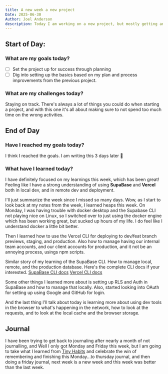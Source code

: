 ```yaml
---
title: A new week a new project
Date: 2025-06-30
Author: Joel Anderson
description: Today I am working on a new project, but mostly getting another chance to take a project from scratch to completion
---
```


## Start of Day:

### What are my goals today?
- [ ] Set the project up for success through planning
- [ ] Dig into setting up the basics based on my plan and process improvements from the previous project.

### What are my challenges today?
Staying on track. There's always a lot of things you could do when starting a project, and with this one it's all about making sure to not spend too much time on the wrong activities.

## End of Day

### Have I reached my goals today?
I think I reached the goals. I am writing this 3 days later :eyes:


### What have I learned today?
I have definitely focused on my learnings this week, which has been great! Feeling like I have a strong understanding of using **SupaBase** and **Vercel** both in local dev, and in remote dev and deployment.

I'll just summarize the week since I missed so many days. Wow, as I start to look back at my notes from the week, I learned heaps this week. On Monday, I was having trouble with docker desktop and the Supabase CLI not playing nice on Linux, so I switched over to just using the docker engine which has been working great, but sucked up hours of my life. I do feel like I understand docker a little bit better.

Then I learned how to use the Vercel CLI for deploying to dev/feat branch previews, staging, and production. Also how to manage having our internal team accounts, and our client accounts for production, and it not be an annoying process, usings npm scripts.

Similar story of my learning of the SupaBase CLI. How to manage local, remote, and the production database.
Here's the complete CLI docs if your interested.
[SupaBase CLI docs](https://supabase.com/docs/reference/cli/introduction)
[Vercel CLI docs](https://vercel.com/docs/cli)

Some other things I learned more about is setting up RLS and Auth in SupaBase and how to manage that locally. Also, started looking into OAuth for setting up using Google and GitHub for login.

And the last thing I'll talk about today is learning more about using dev tools in the browser to what's happening in the network, how to look at the requests, and to look at the local cache and the browser storage.

## Journal
I have been trying to get back to journaling after nearly a month of not journalling, and Well I only got Monday and Friday this week, but I am going to take what I learned from [Tiny Habits]() and celebrate the win of remembering and finishing this Monday...to thursday journal, and then doing a friday journal, next week is a new week and this week was better than the last week.

